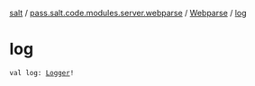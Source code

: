 [salt](../../index.md) / [pass.salt.code.modules.server.webparse](../index.md) / [Webparse](index.md) / [log](./log.md)

# log

`val log: `[`Logger`](https://docs.oracle.com/javase/6/docs/api/java/util/logging/Logger.html)`!`